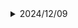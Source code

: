 <!-- ############### 2024/12 ############### -->
<details>
  <summary>2024/12/09</summary>
    <ul>
        <strong>文法</strong>
          <li>意思：...</li>
          <li>列子：...</li>
          </ul>
          <ul>
        <strong>文法</strong>
          <li>意思：...</li>
          <li>列子：...</li>
      
    </ul>
</details>
